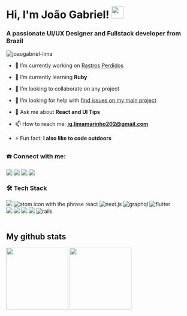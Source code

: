 

<h1 align="left">Hi, I'm João Gabriel! <img src="https://raw.githubusercontent.com/MartinHeinz/MartinHeinz/master/wave.gif" width=32></img></h1>
<h3 align="left">A passionate UI/UX Designer and Fullstack developer from Brazil</h3>

<p align="left"> <img src="https://komarev.com/ghpvc/?username=joaogabriel-lima&label=Profile%20views&color=0e75b6&style=flat" alt="joaogabriel-lima" /> </p>

- 🔭 I’m currently working on [Rastros Perdidos](https://github.com/JoaoGabriel-Lima/rastros-perdidos)

- 🌱 I’m currently learning **Ruby**

- 👯 I’m looking to collaborate on any project

- 🤝 I’m looking for help with [find issues on my main project](https://github.com/JoaoGabriel-Lima/notemock_website)

- 💬 Ask me about **React and UI Tips**

- 📫 How to reach me: **jg.limamarinho202@gmail.com**

- ⚡ Fun fact: **I also like to code outdoors**

<h3 align="left">☎️ Connect with me:</h3>
<p align="left">
<a href="https://twitter.com/juaozin__" target="blank"><img align="center" src="https://img.shields.io/badge/Twitter-1DA1F2?style=for-the-badge&logo=twitter&logoColor=white"/></a>
<a href="https://discord.gg/https://discord.com/invite/t3Zag2EjFb" target="blank"><img align="center" src="https://img.shields.io/badge/Discord-7289DA?style=for-the-badge&logo=discord&logoColor=white" /></a>
<a href="https://dev.to/joaolima" target="blank"><img align="center" src="https://img.shields.io/badge/dev.to-0A0A0A?style=for-the-badge&logo=dev.to&logoColor=white" /></a>
<a href="https://www.linkedin.com/in/jo%C3%A3o-lima-60673b233/" target="blank"><img align="center" src="https://img.shields.io/badge/LinkedIn-0077B5?style=for-the-badge&logo=linkedin&logoColor=white" /></a>
</p>

<h3 align="left">🛠️ Tech Stack</h3>
<div>
<img src="https://img.shields.io/badge/Node.js-339933?style=for-the-badge&logo=nodedotjs&logoColor=white"/>
<img src="https://img.shields.io/badge/React-20232A?style=for-the-badge&logo=react&logoColor=61DAFB" alt="atom icon with the phrase react"/>
<img src="https://img.shields.io/badge/next.js-000000?style=for-the-badge&logo=nextdotjs&logoColor=white" alt="next.js"/>
<img src="https://img.shields.io/badge/GraphQl-E10098?style=for-the-badge&logo=graphql&logoColor=white" alt="graphql"/>
<img src="https://img.shields.io/badge/Flutter-02569B?style=for-the-badge&logo=flutter&logoColor=white" alt="flutter"/> 
  
<br/>

<img src="https://img.shields.io/badge/JavaScript-323330?style=for-the-badge&logo=javascript&logoColor=F7DF1E"/>
<img src="https://img.shields.io/badge/TypeScript-007ACC?style=for-the-badge&logo=typescript&logoColor=white"/>
<img src="https://img.shields.io/badge/Dart-0175C2?style=for-the-badge&logo=dart&logoColor=white"/>
<img src="https://img.shields.io/badge/Python-FFD43B?style=for-the-badge&logo=python&logoColor=blue"/>
<img src="https://img.shields.io/badge/Ruby_on_Rails-CC0000?style=for-the-badge&logo=ruby-on-rails&logoColor=white" alt="rails"/> 
</div>
<br/>

## My github stats
<div>
<img height="165em" width: "100em" src="https://github-readme-stats.vercel.app/api?username=JoaoGabriel-Lima&count_private=true&theme=github_dark&include_all_commits=true" />
<img height="165em" width: "100em" src="https://github-readme-stats.vercel.app/api/top-langs/?username=JoaoGabriel-Lima&layout=compact&theme=github_dark&include_all_commits=true" />
</div>


